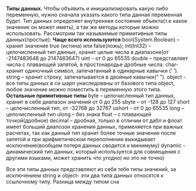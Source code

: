 ﻿**Типы данных.**
Чтобы объявить и инициализировать какую либо переменную,
нужно сначала указать какого типа данная переменная будет.
Тип данных определяет внутреннее состояние объекта(т.е какое значение он может иметь),
а так же методы которые можно использовать. Рассмотрим так называемые примитивные типы данных(простые):
			**Чаще всего используются**
bool(System.Boolean) – хранит значение true (истина) или  false(ложь);
int(Int32) – целочисленный тип данных, хранит целые числа в диапазоне(от -2147483648 до 2147483647)
uint - от 0 до 65535
double – представляет числа с плавающей запятой, в простонародье дробные числа.
char- хранит одиночный символ, запечатанный в одинарные кавычки (‘ ’).
string – хранит строку, запечатывается в двойные кавычки(“ ”).
object - все типы данных в си шарп унаследованы от базового типа object, любое значение можно поместить в переменную этого типа.
			**Остальные примитивные типы**
byte – целочисленный тип данных, хранит в себе диапазон значений от 0 до 255
sbyte – от -128 до 127 
short – целочисленный тип, от -32768 до 32767
ushort - от 0 до 65535
long – целочисленный тип
ulong – без знака
float – с плавающей точкой(дробное)
decimal – дробная, только в отличии от дабл и флоат имеет больший диапозон хранения данных, применяется при важных расчетах, 
так как данный тип хранит более точные значения после запятой и при арифметическом переполнении выкидывает исключение(вообщем потеря данных сводится к минимуму)
dynamic - динамический тип данных, который используется для совмещения с другими языками, 
может хранить что угодно( но это не точно)

Все эти типы данных представляют из себя тебя типы значений, за исключением string и object- эти два
типа данных относятся к ссылочному типу.
Разница между типом сна